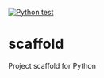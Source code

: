 [![Python test](https://github.com/oliverdata7/scaffold/actions/workflows/main.yml/badge.svg)](https://github.com/oliverdata7/scaffold/actions/workflows/main.yml)

# scaffold
Project scaffold for Python

